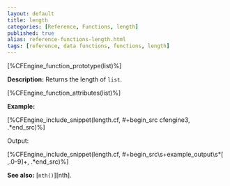 ```yaml
---
layout: default
title: length
categories: [Reference, Functions, length]
published: true
alias: reference-functions-length.html
tags: [reference, data functions, functions, length]
---
```


[%CFEngine_function_prototype(list)%]

**Description:** Returns the length of `list`.

[%CFEngine_function_attributes(list)%]

**Example:**

[%CFEngine_include_snippet(length.cf, #\+begin_src cfengine3, .*end_src)%]

Output:

[%CFEngine_include_snippet(length.cf, #\+begin_src\s+example_output\s*[ ,.0-9]+, .*end_src)%]

**See also:** [`nth()`][nth].
